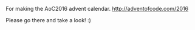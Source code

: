 For making the AoC2016 advent calendar. http://adventofcode.com/2016

Please go there and take a look! :)
